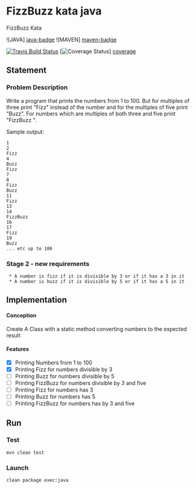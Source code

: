 # FizzBuzz kata java
FizzBuzz Kata

![JAVA] [java-badge]
![MAVEN] [maven-badge]

[![Travis Build Status][build-badge]][build]
[![Coverage Status][coverage-badge]] [coverage]

## Statement

### Problem Description

Write a program that prints the numbers from 1 to 100. But for multiples
of three print "Fizz" instead of the number and for the multiples of
five print "Buzz". For numbers which are multiples of both three and
five print "FizzBuzz ".

Sample output:

    1
    2
    Fizz
    4
    Buzz
    Fizz
    7
    8
    Fizz
    Buzz
    11
    Fizz
    13
    14
    FizzBuzz
    16
    17
    Fizz
    19
    Buzz
    ... etc up to 100

### Stage 2 - new requirements

     * A number is fizz if it is divisible by 3 or if it has a 3 in it
     * A number is buzz if it is divisible by 5 or if it has a 5 in it

## Implementation

#### Conception

Create A Class with a static method converting numbers to the expected result

#### Features

- [x] Printing Numbers from 1 to 100
- [x] Printing Fizz for numbers divisible by 3
- [ ] Printing Buzz for numbers divisible by 5
- [ ] Printing FizzBuzz for numbers divisible by 3 and five
- [ ] Printing Fizz for numbers has 3
- [ ] Printing Buzz for numbers has 5
- [ ] Printing FizzBuzz for numbers has by 3 and five

## Run

### Test
    mvn clean test

### Launch
    clean package exec:java


[java-badge]: https://img.shields.io/badge/java-v1.8-red.svg
[maven-badge]: https://img.shields.io/badge/maven-v3.8.0-orange.svg
[build-badge]: https://travis-ci.org/segtio/fizzbuzz-kata-java.svg?branch=master
[build]: https://travis-ci.org/segtio/fizzbuzz-kata-java
[coverage-badge]: https://coveralls.io/repos/github/segtio/fizzbuzz-kata-java/badge.svg?branch=master
[coverage]: https://coveralls.io/github/segtio/fizzbuzz-kata-java?branch=master